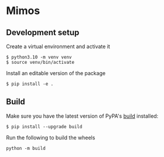 # Mimos

## Development setup

Create a virtual environment and activate it

```
$ python3.10 -m venv venv
$ source venv/bin/activate
```

Install an editable version of the package

```
$ pip install -e .
```

## Build

Make sure you have the latest version of PyPA's [build](https://packaging.python.org/en/latest/key_projects/#build) installed:

```
$ pip install --upgrade build
```

Run the following to build the wheels

```
python -m build
```
